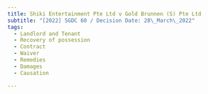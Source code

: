 ```yaml
---
title: Shiki Entertainment Pte Ltd v Gold Brunnen (S) Pte Ltd
subtitle: "[2022] SGDC 60 / Decision Date: 28\_March\_2022"
tags:
  - Landlord and Tenant
  - Recovery of possession
  - Contract
  - Waiver
  - Remedies
  - Damages
  - Causation

---
```

